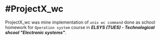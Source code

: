 #ProjectX_wc 
========

ProjectX_wc was mine implementation of `unix wc command` done as school homework for `Operation system` course in ***ELSYS (TUES) - Technological shcool "Electronic systems"***.
